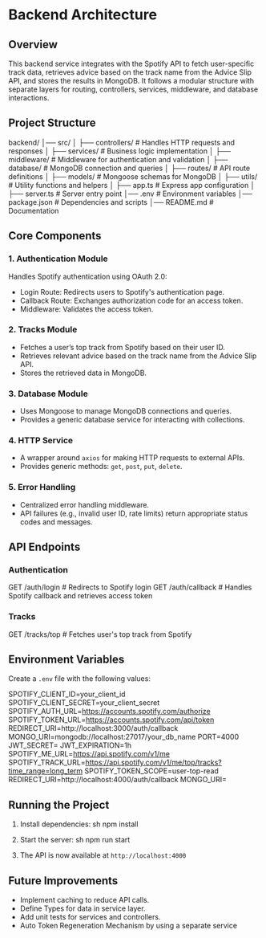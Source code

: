 # Backend Architecture

## Overview
This backend service integrates with the Spotify API to fetch user-specific track data, retrieves advice based on the track name from the Advice Slip API, and stores the results in MongoDB. It follows a modular structure with separate layers for routing, controllers, services, middleware, and database interactions.

## Project Structure

backend/
│── src/
│   ├── controllers/        # Handles HTTP requests and responses
│   ├── services/           # Business logic implementation
│   ├── middleware/         # Middleware for authentication and validation
│   ├── database/           # MongoDB connection and queries
│   ├── routes/             # API route definitions
│   ├── models/             # Mongoose schemas for MongoDB
│   ├── utils/              # Utility functions and helpers
│   ├── app.ts              # Express app configuration
│   ├── server.ts           # Server entry point
│── .env                    # Environment variables
│── package.json            # Dependencies and scripts
│── README.md               # Documentation


## Core Components

### 1. Authentication Module
Handles Spotify authentication using OAuth 2.0:
- Login Route: Redirects users to Spotify's authentication page.
- Callback Route: Exchanges authorization code for an access token.
- Middleware: Validates the access token.

### 2. Tracks Module
- Fetches a user’s top track from Spotify based on their user ID.
- Retrieves relevant advice based on the track name from the Advice Slip API.
- Stores the retrieved data in MongoDB.

### 3. Database Module
- Uses Mongoose to manage MongoDB connections and queries.
- Provides a generic database service for interacting with collections.

### 4. HTTP Service
- A wrapper around `axios` for making HTTP requests to external APIs.
- Provides generic methods: `get`, `post`, `put`, `delete`.

### 5. Error Handling
- Centralized error handling middleware.
- API failures (e.g., invalid user ID, rate limits) return appropriate status codes and messages.

## API Endpoints

### Authentication

GET /auth/login       # Redirects to Spotify login
GET /auth/callback    # Handles Spotify callback and retrieves access token


### Tracks

GET /tracks/top  # Fetches user's top track from Spotify


## Environment Variables
Create a `.env` file with the following values:

SPOTIFY_CLIENT_ID=your_client_id
SPOTIFY_CLIENT_SECRET=your_client_secret
SPOTIFY_AUTH_URL=https://accounts.spotify.com/authorize
SPOTIFY_TOKEN_URL=https://accounts.spotify.com/api/token
REDIRECT_URI=http://localhost:3000/auth/callback
MONGO_URI=mongodb://localhost:27017/your_db_name
PORT=4000
JWT_SECRET=
JWT_EXPIRATION=1h
SPOTIFY_ME_URL=https://api.spotify.com/v1/me
SPOTIFY_TRACK_URL=https://api.spotify.com/v1/me/top/tracks?time_range=long_term
SPOTIFY_TOKEN_SCOPE=user-top-read
REDIRECT_URI=http://localhost:4000/auth/callback
MONGO_URI=


## Running the Project
1. Install dependencies:
   sh
   npm install
   
2. Start the server:
   sh
   npm run start
   
3. The API is now available at `http://localhost:4000`

## Future Improvements
- Implement caching to reduce API calls.
- Define Types for data in service layer.
- Add unit tests for services and controllers.
- Auto Token Regeneration Mechanism by using a separate service

